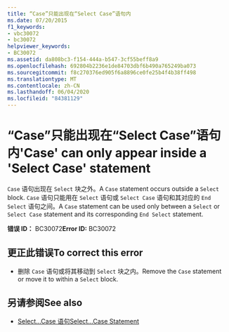 ```yaml
---
title: “Case”只能出现在“Select Case”语句内
ms.date: 07/20/2015
f1_keywords:
- vbc30072
- bc30072
helpviewer_keywords:
- BC30072
ms.assetid: da808bc3-f154-444a-b547-3cf55beff8a9
ms.openlocfilehash: 692804b2236e1de84703dbf6b490a765249ba073
ms.sourcegitcommit: f8c270376ed905f6a8896ce0fe25b4f4b38ff498
ms.translationtype: MT
ms.contentlocale: zh-CN
ms.lasthandoff: 06/04/2020
ms.locfileid: "84381129"
---
```

# <a name="case-can-only-appear-inside-a-select-case-statement"></a><span data-ttu-id="a0fca-102">“Case”只能出现在“Select Case”语句内</span><span class="sxs-lookup"><span data-stu-id="a0fca-102">'Case' can only appear inside a 'Select Case' statement</span></span>
<span data-ttu-id="a0fca-103">`Case` 语句出现在 `Select` 块之外。</span><span class="sxs-lookup"><span data-stu-id="a0fca-103">A `Case` statement occurs outside a `Select` block.</span></span> <span data-ttu-id="a0fca-104">`Case` 语句只能用在 `Select` 语句或 `Select Case` 语句和其对应的 `End Select` 语句之间。</span><span class="sxs-lookup"><span data-stu-id="a0fca-104">A `Case` statement can be used only between a `Select` or `Select Case` statement and its corresponding `End Select` statement.</span></span>  
  
 <span data-ttu-id="a0fca-105">**错误 ID：** BC30072</span><span class="sxs-lookup"><span data-stu-id="a0fca-105">**Error ID:** BC30072</span></span>  
  
## <a name="to-correct-this-error"></a><span data-ttu-id="a0fca-106">更正此错误</span><span class="sxs-lookup"><span data-stu-id="a0fca-106">To correct this error</span></span>  
  
- <span data-ttu-id="a0fca-107">删除 `Case` 语句或将其移动到 `Select` 块之内。</span><span class="sxs-lookup"><span data-stu-id="a0fca-107">Remove the `Case` statement or move it to within a `Select` block.</span></span>  
  
## <a name="see-also"></a><span data-ttu-id="a0fca-108">另请参阅</span><span class="sxs-lookup"><span data-stu-id="a0fca-108">See also</span></span>

- [<span data-ttu-id="a0fca-109">Select...Case 语句</span><span class="sxs-lookup"><span data-stu-id="a0fca-109">Select...Case Statement</span></span>](../language-reference/statements/select-case-statement.md)
